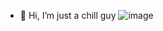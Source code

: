 - 👋 Hi, I’m just a chill guy
![image](https://github.com/user-attachments/assets/f0abea2e-a397-455c-8f08-80b531bfe129)

<!---
qmg-abadoaia/qmg-abadoaia is a ✨ special ✨ repository because its `README.md` (this file) appears on your GitHub profile.
You can click the Preview link to take a look at your changes.
--->
